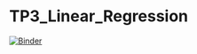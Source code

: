 # TP3_Linear_Regression
[![Binder](https://mybinder.org/badge_logo.svg)](https://mybinder.org/v2/gh/GhadaHirch/TP3_Linear_Classification.git/master)
